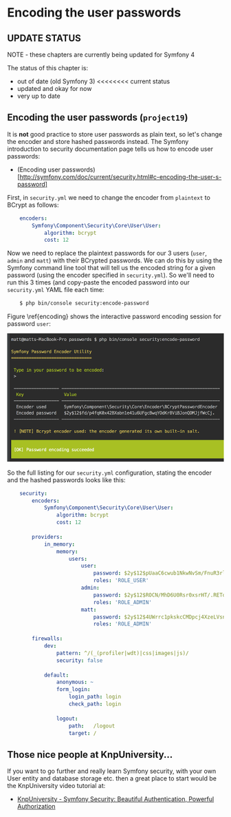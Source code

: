 
# Encoding the user passwords


## UPDATE STATUS
NOTE - these chapters are currently being updated for Symfony 4

The status of this chapter is:

- out of date (old Symfony 3)   <<<<<<<< current status
- updated and okay for now
- very up to date



## Encoding the user passwords (`project19`)

It is **not** good practice to store user passwords as plain text, so let's change the encoder and store hashed passwords instead. The Symfony introduction to security documentation page tells us how to encode user passwords:

- (Encoding user passwords)[http://symfony.com/doc/current/security.html#c-encoding-the-user-s-password]

First, in `security.yml` we need to change the encoder from `plaintext` to BCrypt as follows:

```yaml
    encoders:
        Symfony\Component\Security\Core\User\User:
            algorithm: bcrypt
            cost: 12
```

Now we need to replace the plaintext passwords for our 3 users (`user`, `admin` and `matt`) with their BCrypted passwords. We can do this by using the Symfony command line tool that will tell us the encoded string for a given password (using the encoder specified in `security.yml`). So we'll need to run this 3 times (and copy-paste the encoded password into our `security.yml` YAML file each time:

```bash
    $ php bin/console security:encode-password
```


Figure \ref{encoding} shows the interactive password encoding session for password `user`:

![CLI password encoding (for password `user`). \label{encoding}](./03_figures/authentication/28_encoding_sm.png)

So the full listing for our `security.yml` configuration, stating the encoder and the hashed passwords looks like this:

```yaml
    security:
        encoders:
            Symfony\Component\Security\Core\User\User:
                algorithm: bcrypt
                cost: 12

        providers:
            in_memory:
                memory:
                    users:
                        user:
                            password: $2y$12$pUaaC6cwub1NkwNvSm/FnuR3rli8YgjIg1Di68hqX4J1TnGpLc2AC
                            roles: 'ROLE_USER'
                        admin:
                            password: $2y$12$ROCN/MhD6U0Rsr0xsrHT/.RETqtgm8nQmdbOsC2o4w4RyHrUhXcvS
                            roles: 'ROLE_ADMIN'
                        matt:
                            password: $2y$12$4UWrrc1pkskcCMDpcj4XzeLVsn5Tlk4zkQJAyrSaoDnOnY1wgHUH2
                            roles: 'ROLE_ADMIN'

        firewalls:
            dev:
                pattern: ^/(_(profiler|wdt)|css|images|js)/
                security: false

            default:
                anonymous: ~
                form_login:
                    login_path: login
                    check_path: login

                logout:
                    path:   /logout
                    target: /
```

## Those nice people at KnpUniversity...

If you want to go further and really learn Symfony security, with your own User entity and database storage etc. then a great place to start would be the KnpUniversity video tutorial at:

- [KnpUniversity - Symfony Security: Beautiful Authentication, Powerful Authorization](https://knpuniversity.com/screencast/symfony-security)
